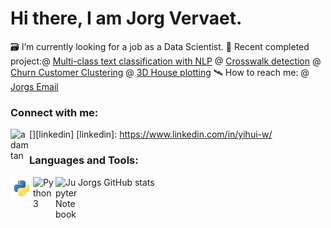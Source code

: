 # Hi there, I am Jorg Vervaet.

🗃 I’m currently looking for a job as a Data Scientist.
🚅 Recent completed project:@ [Multi-class text classification with NLP](https://github.com/JorgVervaet/NLP-Project) @ [Crosswalk detection](https://github.com/JorgVervaet/Computer_Vision_Crosswalk_Detection) @ [Churn Customer Clustering](https://github.com/JorgVervaet/Churn-project) @ [3D House plotting](https://github.com/JorgVervaet/3D_houses)
🛰 How to reach me: @ [Jorgs Email](mailto:vervaet_jorg@hotmail.com)

### Connect with me:
[<img align="left" alt="adam tan" width="30px" 
src="https://user-images.githubusercontent.com/69633814/97322052-b5796380-186f-11eb-820a-ad1b720c49d3.png" />][linkedin]
[linkedin]: https://www.linkedin.com/in/yihui-w/
<br />

### Languages and Tools:
<img align="left" alt="Python 3" title="Python 3" width="36px" src="https://raw.githubusercontent.com/github/explore/80688e429a7d4ef2fca1e82350fe8e3517d3494d/topics/python/python.png" />
<img align="left" alt="Python 3" title="Python 3" width="36px" 
src="https://user-images.githubusercontent.com/69633814/97344021-7e637c00-1888-11eb-9cd6-ac6cc910bea4.png" />
<img align="left" alt="Jupyter Notebook" title="Jupyter Notebook" width="36px" 
src="https://user-images.githubusercontent.com/69633814/97295243-5572c500-184f-11eb-8830-5c0b6aea7151.png" />


Jorgs GitHub stats
